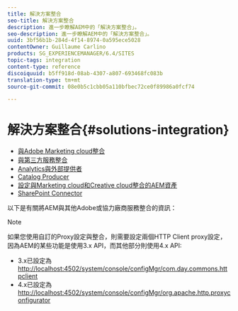 ```yaml
---
title: 解決方案整合
seo-title: 解決方案整合
description: 進一步瞭解AEM中的「解決方案整合」。
seo-description: 進一步瞭解AEM中的「解決方案整合」。
uuid: 3bf56b1b-284d-4f14-8974-0a595ece5028
contentOwner: Guillaume Carlino
products: SG_EXPERIENCEMANAGER/6.4/SITES
topic-tags: integration
content-type: reference
discoiquuid: b5ff918d-08ab-4307-a807-693468fc083b
translation-type: tm+mt
source-git-commit: 08e0b5c1cbb05a110bfbec72ce0f89986a0fcf74

---
```



# 解決方案整合{#solutions-integration}

* [與Adobe Marketing cloud整合](/help/sites-administering/marketing-cloud.md)
* [與第三方服務整合](/help/sites-administering/third-party-services.md)
* [Analytics與外部提供者](/help/sites-administering/external-providers.md)
* [Catalog Producer](/help/sites-administering/catalog-producer.md)
* [設定與Marketing cloud和Creative cloud整合的AEM資產](/help/sites-administering/configure-assets-cc-integration.md)
* [SharePoint Connector](/help/sites-administering/sharepoint-connector.md)

以下是有關將AEM與其他Adobe或協力廠商服務整合的資訊：

>[!NOTE]
>
>如果您使用自訂的Proxy設定與整合，則需要設定兩個HTTP Client proxy設定，因為AEM的某些功能是使用3.x API，而其他部分則使用4.x API:
>
>* 3.x已設定為 [http://localhost:4502/system/console/configMgr/com.day.commons.httpclient](http://localhost:4502/system/console/configMgr/com.day.commons.httpclient)
>* 4.x已設定為 [http://localhost:4502/system/console/configMgr/org.apache.http.proxyconfigurator](http://localhost:4502/system/console/configMgr/org.apache.http.proxyconfigurator)
>




